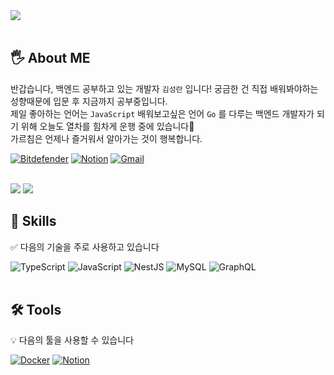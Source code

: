 <div align="left">
  <img src="https://capsule-render.vercel.app/api?type=rect&color=gradient&customColorList=0,0,0,0&text=%20BE_Dev%20&&fontAlign=30&height=180&fontSize=45&textBg=true&animation=twinkling&desc=KIMSEONGRAN's%20GitHub%20Profile&descAlignY=55&descAlign=65" />
</div>
<br>

## 🖐️ About ME
반갑습니다, 백엔드 공부하고 있는 개발자 `김성란` 입니다! 
궁금한 건 직접 배워봐야하는 성향때문에 입문 후 지금까지 공부중입니다.   
제일 좋아하는 언어는 `JavaScript`
배워보고싶은 언어 `Go` 를 다루는 백엔드 개발자가 되기 위해 오늘도 열차를 힘차게 운행 중에 있습니다🚆️     
가르침은 언제나 즐거워서 알아가는 것이 행복합니다.
<div align="left">
<a href="https://182x176.tistory.com/" target="_blank"><img alt="Bitdefender" src ="https://img.shields.io/badge/Blog-F26D85.svg?&style=flat&logo=Spreadshirt&logoColor=ffffff"/></a>
<a href="#" target="_blank"><img alt="Notion" src ="https://img.shields.io/badge/RESUME-F2E4E9.svg?&style=flat&logo=Notion&logoColor=000"/></a>
<a href="mailto: "doll950904@gmail.com" target="_blank"><img alt="Gmail" src ="https://img.shields.io/badge/Gmail-EA4335.svg?&style=flat&logo=Gmail&logoColor=ffffff"/></a>
</div>  
<br>

![](https://github.com/KIMSEONGRAN/github-stats-transparent/blob/output/generated/overview.svg)
![](https://github.com/KIMSEONGRAN/github-stats-transparent/blob/output/generated/languages.svg)

## 💪️ Skills

✅️ 다음의 기술을 주로 사용하고 있습니다

<div align="left">
<img alt="TypeScript" src ="https://img.shields.io/badge/TypeScript-3178C6.svg?&style=flat&logo=TypeScript&logoColor=ffffff"/></a>
<img alt="JavaScript" src ="https://img.shields.io/badge/JavaScript-F7DF1E.svg?&style=flat&logo=JavaScript&logoColor=222"/>
<img alt="NestJS" src ="https://img.shields.io/badge/NestJS-E0234E.svg?&style=flat&logo=NestJS&logoColor=fff"/>
<img alt="MySQL" src ="https://img.shields.io/badge/MySQL-4479A1.svg?&style=flat&logo=MySQL&logoColor=fff"/>
<img alt="GraphQL" src ="https://img.shields.io/badge/GraphQL-E10098.svg?&style=flat&logo=GraphQL&logoColor=fff"/>
</div>

<br>

## 🛠️ Tools

💡️ 다음의 툴을 사용할 수 있습니다
<div align="left">
<a href="https://182x176.tistory.com/" target="_blank"><img alt="Docker" src ="https://img.shields.io/badge/Docker-2496ED.svg?&style=flat&logo=Docker&logoColor=fff"/></a>
<a href="https://182x176.tistory.com/" target="_blank"><img alt="Notion" src ="https://img.shields.io/badge/Notion-fff.svg?&style=flat&logo=Notion&logoColor=111"/></a>
</div>

<br>
<br>
